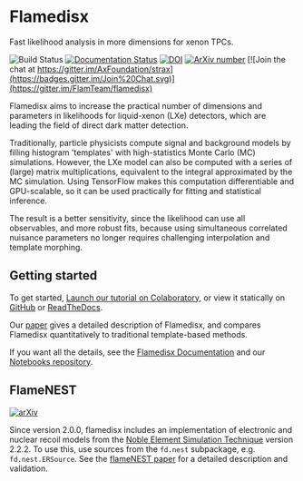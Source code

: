 Flamedisx
==========

Fast likelihood analysis in more dimensions for xenon TPCs.

![Build Status](https://github.com/FlamTeam/flamedisx/actions/workflows/test_flamedisx.yml/badge.svg)
[![Documentation Status](https://readthedocs.org/projects/flamedisx/badge/?version=latest)](https://flamedisx.readthedocs.io/en/latest/?badge=latest)
[![DOI](https://zenodo.org/badge/176141558.svg)](https://zenodo.org/badge/latestdoi/176141558)
[![ArXiv number](https://img.shields.io/badge/physics.ins--det-arXiv%3A2003.12483-%23B31B1B)](https://arxiv.org/abs/2003.12483)
[![Join the chat at https://gitter.im/AxFoundation/strax](https://badges.gitter.im/Join%20Chat.svg)](https://gitter.im/FlamTeam/flamedisx)


Flamedisx aims to increase the practical number of dimensions and parameters in likelihoods for liquid-xenon (LXe) detectors, which are leading the field of direct dark matter detection.

Traditionally, particle physicists compute signal and background models by filling histogram 'templates' with high-statistics Monte Carlo (MC) simulations. However, the LXe model can also be computed with a series of (large) matrix multiplications, equivalent to the integral approximated by the MC simulation. Using TensorFlow makes this computation differentiable and GPU-scalable, so it can be used practically for fitting and statistical inference.

The result is a better sensitivity, since the likelihood can use all observables, and more robust fits, because using simultaneous correlated nuisance parameters no longer requires challenging interpolation and template morphing.



Getting started
---------------------------

To get started, [Launch our tutorial on Colaboratory](https://colab.research.google.com/github/FlamTeam/flamedisx-notebooks/blob/master/Tutorial.ipynb), or view it statically on [GitHub](https://github.com/FlamTeam/flamedisx-notebooks/blob/master/Tutorial.ipynb) or [ReadTheDocs](https://flamedisx.readthedocs.io/en/latest/tutorial.html).

Our [paper](https://arxiv.org/abs/2003.12483) gives a detailed description of Flamedisx, and compares Flamedisx quantitatively to traditional template-based methods.

If you want all the details, see the [Flamedisx Documentation](https://flamedisx.readthedocs.io) and our [Notebooks repository](https://github.com/FlamTeam/flamedisx-notebooks).



FlameNEST
-----------

[![arXiv](https://img.shields.io/badge/arXiv-2204.13621-b31b1b.svg)](https://arxiv.org/abs/2204.13621)

Since version 2.0.0, flamedisx includes an implementation of electronic and nuclear recoil models from the [Noble Element Simulation Technique](https://nest.physics.ucdavis.edu/) version 2.2.2. To use this, use sources from the ``fd.nest`` subpackage, e.g. ``fd.nest.ERSource``. See the [flameNEST paper](https://arxiv.org/abs/2204.13621) for a detailed description and validation.
